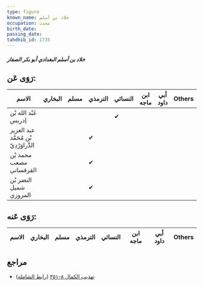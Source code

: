```yaml
---
type: figure
known_name: خلاد بن أسلم
occupation: محدث
birth_date:
passing_date:
tahdhib_id: 1735
---
```

##### خلاد بن أسلم البغدادي أبو بكر الصفار

## رَوَى عَن:
| الاسم                                   | البخاري | مسلم | الترمذي | النسائي | ابن ماجه | أبي داود | Others |
| --------------------------------------- | ------- | ---- | ------- | ------- | -------- | -------- | ------ |
| عَبْد الله بْن إدريس                    |         |      |         | ✔       |          |          |        |
| عبد العزيز بْن مُحَمَّد الدَّراوَرْدِيّ |         |      | ✔       |         |          |          |        |
| محمد بْن مصعب القرقساني                 |         |      | ✔       |         |          |          |        |
| النضر بْن شميل المروزي                  |         |      | ✔       |         |          |          |        |
## رَوَى عَنه:
| الاسم | البخاري | مسلم | الترمذي | النسائي | ابن ماجه | أبي داود | Others |
| ----- | ------- | ---- | ------- | ------- | -------- | -------- | ------ |
## مراجع
- [تهذيب الكمال ٨-٣٥١](obsidian://open?vault=Tahdhib-al-Kamal&file=Figures/١٧٣٥-خلاد%20بن%20أسلم%20البغدادي%20أبو%20بكر%20الصفار) ([رابط الشاملة](https://shamela.ws/book/3722/4062))